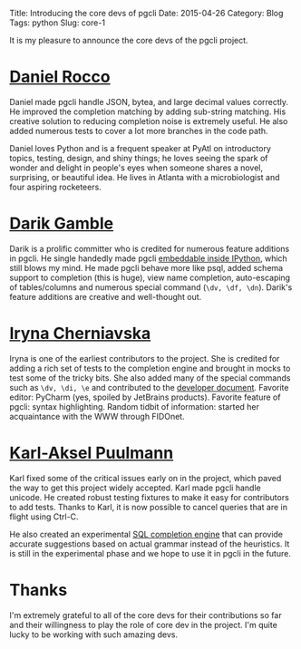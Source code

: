 Title: Introducing the core devs of pgcli
Date: 2015-04-26
Category: Blog
Tags: python 
Slug: core-1

It is my pleasure to announce the core devs of the pgcli project. 

# [Daniel Rocco](https://github.com/drocco007)

Daniel made pgcli handle JSON, bytea, and large decimal values correctly. He improved the completion matching by adding sub-string matching. His creative solution to reducing completion noise is extremely useful. He also added numerous tests to cover a lot more branches in the code path.

Daniel loves Python and is a frequent speaker at PyAtl on introductory topics, testing, design, and shiny things; he loves seeing the spark of wonder and delight in people's eyes when someone shares a novel, surprising, or beautiful idea. He lives in Atlanta with a microbiologist and four aspiring rocketeers.

# [Darik Gamble](https://github.com/darikg)

Darik is a prolific committer who is credited for numerous feature additions in pgcli. He single handedly made pgcli [embeddable inside IPython]({filename}embedding-pgcli-in-ipython.md), which still blows my mind. He made pgcli behave more like psql, added schema support to completion (this is huge), view name completion, auto-escaping of tables/columns and numerous special command (`\dv, \df, \dn`). Darik's feature additions are creative and well-thought out.

# [Iryna Cherniavska](https://github.com/j-bennet)

Iryna is one of the earliest contributors to the project. She is credited for adding a rich set of tests to the completion engine and brought in mocks to test some of the tricky bits. She also added many of the special commands such as `\dv, \di, \e` and contributed to the [developer document](https://github.com/dbcli/pgcli/blob/master/DEVELOP.rst#adding-postgresql-special-meta-commands). Favorite editor: PyCharm (yes, spoiled by JetBrains products). Favorite feature of pgcli: syntax highlighting. Random tidbit of information: started her acquaintance with the WWW through FIDOnet.

# [Karl-Aksel Puulmann](https://github.com/macobo)

Karl fixed some of the critical issues early on in the project, which paved the way to get this project widely accepted. Karl made pgcli handle unicode. He created robust testing fixtures to make it easy for contributors to add tests. Thanks to Karl, it is now possible to cancel queries that are in flight using Ctrl-C.

He also created an experimental [SQL completion engine](https://github.com/macobo/sqlcomplete) that can provide accurate suggestions based on actual grammar instead of the heuristics. It is still in the experimental phase and we hope to use it in pgcli in the future.

# Thanks

I'm extremely grateful to all of the core devs for their contributions so far and their willingness to play the role of core dev in the project. I'm quite lucky to be working with such amazing devs.
